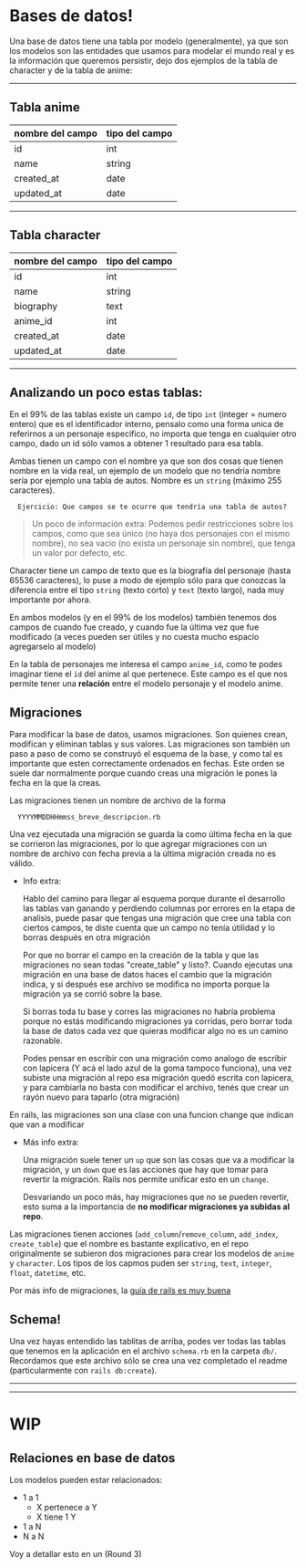 # Bases de datos!

Una base de datos tiene una tabla por modelo (generalmente), ya que son los modelos son las entidades que usamos para modelar el mundo real y es la información que queremos persistir, dejo dos ejemplos de la tabla de character y de la tabla de anime:

---

## Tabla anime ###

| nombre del campo | tipo del campo |
| ---------------- | -------------- |
| id               | int            |
| name             | string         |
| created_at       | date           |
| updated_at       | date           |

---

## Tabla character

| nombre del campo | tipo del campo |
| ---------------- | -------------- |
| id               | int            |
| name             | string         |
| biography        | text           |
| anime_id         | int            |
| created_at       | date           |
| updated_at       | date           |

---

## Analizando un poco estas tablas:

En el 99% de las tablas existe un campo `id`, de tipo `int` (integer = numero entero) que es el identificador interno, pensalo como una forma unica de referirnos a un personaje especifico, no importa que tenga en cualquier otro campo, dado un id sólo vamos a obtener 1 resultado para esa tabla.

Ambas tienen un campo con el nombre ya que son dos cosas que tienen nombre en la vida real, un ejemplo de un modelo que no tendría nombre sería por ejemplo una tabla de autos. Nombre es un `string` (máximo 255 caracteres).

```
  Ejercicio: Que campos se te ocurre que tendría una tabla de autos?
```

> Un poco de información extra: Podemos pedir restricciones sobre los campos, como que sea único (no haya dos personajes con el mismo nombre), no sea vacio (no exista un personaje sin nombre), que tenga un valor por defecto, etc.

Character tiene un campo de texto que es la biografía del personaje (hasta 65536 caracteres), lo puse a modo de ejemplo sólo para que conozcas la diferencia entre el tipo `string` (texto corto) y `text` (texto largo), nada muy importante por ahora.

En ambos modelos (y en el 99% de los modelos) también tenemos dos campos de cuando fue creado, y cuando fue la última vez que fue modificado (a veces pueden ser útiles y no cuesta mucho espacio agregarselo al modelo)

En la tabla de personajes me interesa el campo `anime_id`, como te podes imaginar tiene el `id` del anime al que pertenece. Este campo es el que nos permite tener una **relación** entre el modelo personaje y el modelo anime.

## Migraciones

Para modificar la base de datos, usamos migraciones. Son quienes crean, modifican y eliminan tablas y sus valores. Las migraciones son también un paso a paso de como se construyó el esquema de la base, y como tal es importante que esten correctamente ordenados en fechas. Este orden se suele dar normalmente porque cuando creas una migración le pones la fecha en la que la creas.

Las migraciones tienen un nombre de archivo de la forma

```
  YYYYMMDDHHmmss_breve_descripcion.rb
```

Una vez ejecutada una migración se guarda la como última fecha en la que se corrieron las migraciones, por lo que agregar migraciones con un nombre de archivo con fecha previa a la última migración creada no es válido.

* Info extra:

  Hablo del camino para llegar al esquema porque durante el desarrollo las tablas van ganando y perdiendo columnas por errores en la etapa de analisis, puede pasar que tengas una migración que cree una tabla con ciertos campos, te diste cuenta que un campo no tenía útilidad y lo borras después en otra migración

  Por que no borrar el campo en la creación de la tabla y que las migraciones no sean todas "create_table" y listo?. Cuando ejecutas una migración en una base de datos haces el cambio que la migración indica, y si después ese archivo se modifica no importa porque la migración ya se corrió sobre la base.

  Si borras toda tu base y corres las migraciones no habría problema porque no estás modificando migraciones ya corridas, pero borrar toda la base de datos cada vez que quieras modificar algo no es un camino razonable.

  Podes pensar en escribir con una migración como analogo de escribir con lapicera (Y acá el lado azul de la goma tampoco funciona), una vez subiste una migración al repo esa migración quedó escrita con lapicera, y para cambiarla no basta con modificar el archivo, tenés que crear un rayón nuevo para taparlo (otra migración)

En rails, las migraciones son una clase con una funcion change que indican que van a modificar

* Más info extra:

  Una migración suele tener un `up` que son las cosas que va a modificar la migración, y un `down` que es las acciones que hay que tomar para revertir la migración. Rails nos permite unificar esto en un `change`.

  Desvariando un poco más, hay migraciones que no se pueden revertir, esto suma a la importancia de **no modificar migraciones ya subidas al repo**.

Las migraciones tienen acciones (`add_column`/`remove_column`, `add_index`, `create_table`) que el nombre es bastante explicativo, en el repo originalmente se subieron dos migraciones para crear los modelos de `anime` y `character`. Los tipos de los capmos puden ser `string`, `text`, `integer`, `float`, `datetime`, etc.

Por más info de migraciones, la [guía de rails es muy buena](https://guides.rubyonrails.org/v3.2/migrations.html)


## Schema!

Una vez hayas entendido las tablitas de arriba, podes ver todas las tablas que tenemos en la aplicación en el archivo `schema.rb` en la carpeta `db/`. Recordamos que este archivo sólo se crea una vez completado el readme (particularmente con `rails db:create`).

---

---

# WIP

## Relaciones en base de datos

Los modelos pueden estar relacionados:

- 1 a 1
  - X pertenece a Y
  - X tiene 1 Y
- 1 a N
- N a N

Voy a detallar esto en un (Round 3)

